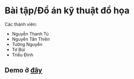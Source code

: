 # Bài tập/Đồ án kỹ thuật đồ họa

Các thành viên:
+ Nguyễn Thanh Tú
+ Nguyễn Tấn Thiên
+ Tường Nguyễn
+ Tơ Bùi
+ Triều Đình

## Demo ở [đây](https://walterclementsjr.github.io/KTDH_JS/index.html)

